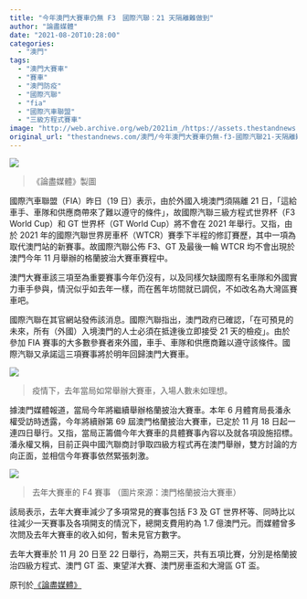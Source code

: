 ```yaml
---
title: "今年澳門大賽車仍無 F3　國際汽聯：21 天隔離難做到"
author: "論盡媒體"
date: "2021-08-20T10:28:00"
categories:
  - "澳門"
tags:
  - "澳門大賽車"
  - "賽車"
  - "澳門防疫"
  - "國際汽聯"
  - "fia"
  - "國際汽車聯盟"
  - "三級方程式賽車"
image: "http://web.archive.org/web/2021im_/https://assets.thestandnews.com/media/photos/amach0819_081.png"
original_url: "thestandnews.com/澳門/今年澳門大賽車仍無-f3-國際汽聯21-天隔離難做到"
---
```

![](http://web.archive.org/web/2021im_/https://assets.thestandnews.com/media/photos/amach0819_081.png)
> 《論盡媒體》製圖

國際汽車聯盟（FIA）昨日（19 日）表示，由於外國入境澳門須隔離 21 日，「這給車手、車隊和供應商帶來了難以遵守的條件」，故國際汽聯三級方程式世界杯（F3 World Cup）和 GT 世界杯（GT World Cup）將不會在 2021 年舉行。又指，由於 2021 年的國際汽聯世界房車杯（WTCR）賽季下半程的修訂賽歷，其中一項為取代澳門站的新賽事。故國際汽聯公佈 F3、GT 及最後一輪 WTCR 均不會出現於澳門今年 11 月舉辦的格蘭披治大賽車賽程中。

澳門大賽車該三項至為重要賽事今年仍沒有，以及同樣欠缺國際有名車隊和外國實力車手參與，情況似乎如去年一樣，而在舊年坊間就已調侃，不如改名為大灣區賽車吧。

國際汽聯在其官網站發佈該消息。國際汽聯指出，澳門政府已確認，「在可預見的未來，所有（外國）入境澳門的人士必須在抵達後立即接受 21 天的檢疫」。由於參加 FIA 賽事的大多數參賽者來外國，車手、車隊和供應商難以遵守該條件。國際汽聯又承諾這三項賽事將於明年回歸澳門大賽車。

![](http://web.archive.org/web/2021im_/https://aamacau.com/files/uploads/2020/12/aamacau-photo-201204_1204_1535-1080x722.jpg)
> 疫情下，去年當局如常舉辦大賽車，入場人數未如理想。

據澳門媒體報道，當局今年將繼續舉辦格蘭披治大賽車。本年 6 月體育局長潘永權受訪時透露，今年將續辦第 69 屆澳門格蘭披治大賽車，已定於 11 月 18 日起一連四日舉行。又指，當局正籌備今年大賽車的具體賽事內容以及就各項設施招標。潘永權又稱，目前正與中國汽聯商討爭取四級方程式再在澳門舉辦，雙方討論的方向正面，並相信今年賽事依然緊張刺激。

![](http://web.archive.org/web/2021im_/https://aamacau.com/files/uploads/2021/08/aamacau-photo-210819_0819_1258-1080x720.jpeg)
> 去年大賽車的 F4 賽事 （圖片來源：澳門格蘭披治大賽車）

該局表示，去年大賽車減少了多項常見的賽事包括 F3 及 GT 世界杯等、同時比以往減少一天賽事及各項開支的情況下，總開支費用約為 1.7 億澳門元。而媒體曾多次問及去年大賽車的收入如何，暫未見官方數字。

去年大賽車於 11 月 20 日至 22 日舉行，為期三天，共有五項比賽，分別是格蘭披治四級方程式、澳門 GT 盃、東望洋大賽、澳門房車盃和大灣區 GT 盃。

原刊於[《論盡媒體》](http://web.archive.org/web/20211229064020/https://aamacau.com/2021/08/19/%E5%9C%8B%E9%9A%9B%E6%B1%BD%E8%81%AF%EF%BC%9A21%E5%A4%A9%E9%9A%94%E9%9B%A2%E9%9B%A3%E5%81%9A%E5%88%B0-f3%E3%80%81-gt%E5%86%8D%E7%BC%BA%E5%B8%AD%E4%BB%8A%E5%B9%B4%E5%A4%A7%E8%B3%BD%E8%BB%8A/)